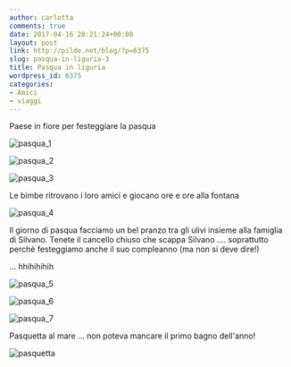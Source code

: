 ```yaml
---
author: carlotta
comments: true
date: 2017-04-16 20:21:24+00:00
layout: post
link: http://pilde.net/blog/?p=6375
slug: pasqua-in-liguria-3
title: Pasqua in liguria
wordpress_id: 6375
categories:
- Amici
- viaggi
---
```


Paese in fiore per festeggiare la pasqua

![pasqua_1]({{baseurl}}/uploads/2017/05/pasqua_1.jpg)


 ![pasqua_2]({{baseurl}}/uploads/2017/05/pasqua_2.jpg)


 ![pasqua_3]({{baseurl}}/uploads/2017/05/pasqua_3.jpg)


Le bimbe ritrovano i loro amici e giocano ore e ore alla fontana

![pasqua_4]({{baseurl}}/uploads/2017/05/pasqua_4.jpg)


Il giorno di pasqua facciamo un bel pranzo tra gli ulivi insieme alla famiglia di Silvano. Tenete il cancello chiuso che scappa Silvano .... soprattutto perchè festeggiamo anche il suo compleanno (ma non si deve dire!)


 ... hhihihihih

![pasqua_5]({{baseurl}}/uploads/2017/05/pasqua_5.jpg)


 ![pasqua_6]({{baseurl}}/uploads/2017/05/pasqua_6.jpg)


 ![pasqua_7]({{baseurl}}/uploads/2017/05/pasqua_7.jpg)


Pasquetta al mare ... non poteva mancare il primo bagno dell'anno!

![pasquetta]({{baseurl}}/uploads/2017/05/pasquetta.jpg)



